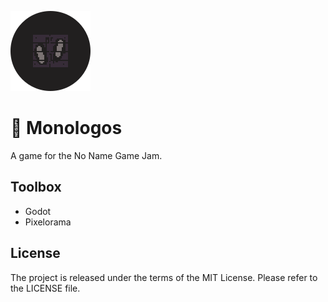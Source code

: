 ![icon](icon.png)

# 🌈 Monologos

A game for the No Name Game Jam.

## Toolbox

- Godot
- Pixelorama

## License

The project is released under the terms of the MIT License.
Please refer to the LICENSE file.
